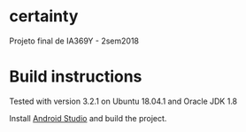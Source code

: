 # certainty
Projeto final de IA369Y - 2sem2018

# Build instructions

Tested with version 3.2.1 on Ubuntu 18.04.1 and Oracle JDK 1.8

Install [Android Studio](https://developer.android.com/studio/install?hl=pt-br) and build the project.

